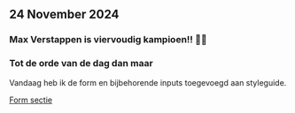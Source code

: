 ## 24 November 2024

### Max Verstappen is viervoudig kampioen!! 🦁🧡

### Tot de orde van de dag dan maar

Vandaag heb ik de form en bijbehorende inputs toegevoegd aan styleguide.

[Form sectie](https://divaninl.github.io/redpers-styleguide/#formulieren)